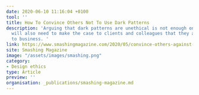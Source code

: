 ```yaml
---
date: 2020-06-10 11:16:04 +0100
tool: ''
title: How To Convince Others Not To Use Dark Patterns
description: 'Arguing that dark patterns are unethical is not enough on its own. We
  will also need to make the case to clients and colleagues that they are damaging
  to business. '
link: https://www.smashingmagazine.com/2020/05/convince-others-against-dark-patterns/
site: Smashing Magazine
image: "/assets/images/smashing.png"
category:
- Design ethics
type: Article
preview: ''
organisation: _publications/smashing-magazine.md
---
```


